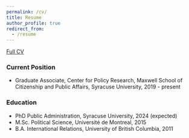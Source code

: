 ```yaml
---
permalink: /cv/
title: Resume
author_profile: true
redirect_from:
  - /resume
---
```


[Full CV](https://myriamgz.github.io\files\CV_Zawilski_Myriam.pdf)

### Current Position
*  Graduate Associate, Center for Policy Research, Maxwell School of Citizenship and Public Affairs, Syracuse University, 2019 - present

### Education  
* PhD Public Administration, Syracuse University, 2024 (expected)
* M.Sc. Political Science, Université de Montreal, 2015
* B.A. International Relations, University of British Columbia, 2011  
